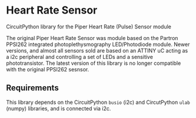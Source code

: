 # Heart Rate Sensor
CircuitPython library for the Piper Heart Rate (Pulse) Sensor module

The original Piper Heart Rate Sensor was module based on the Partron PPSI262 integrated photoplethysmography LED/Photodiode module.
Newer versions, and almost all sensors sold are based on an ATTINY uC acting as a i2c peripheral and controlling a set of LEDs and a sensitive phototransistor.  The latest version of this library is no longer compatible with the original PPSI262 sesnsor.

## Requirements
This library depends on the CircuitPython `busio` (i2c) and CircutPython `ulab` (numpy) libraries, and is connected via i2c.
